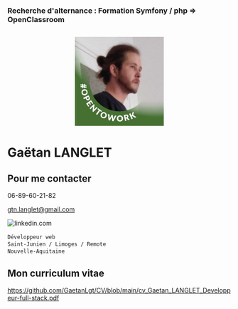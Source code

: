 ### Recherche d'alternance : Formation Symfony / php => OpenClassroom
## 


<div align="center">
	
![Alt Text](https://github.com/GaetanLgt/CV/blob/main/photo.png?raw=true)

</div>

Gaëtan LANGLET
===



## Pour me contacter

06-89-60-21-82

gtn.langlet@gmail.com

![linkedin.com]('https://www.linkedin.com/in/ga%C3%ABtan-langlet-web-developpeur/')


	Développeur web
	Saint-Junien / Limoges / Remote
	Nouvelle-Aquitaine

###
Mon curriculum vitae
---

<div>
	
https://github.com/GaetanLgt/CV/blob/main/cv_Gaetan_LANGLET_Developpeur-full-stack.pdf
	
</div>

###
